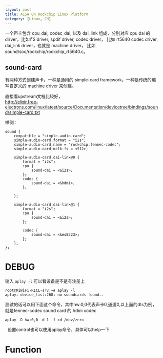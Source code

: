 ```yaml
---
layout: post
title: ALSA On Rockchip Linux Platform
category: [Linux, CN]
---
```


一个声卡包含 cpu_dai, codec_dai, 以及 dai_link 组成，分别对应 cpu dai 的 dirver，比如I²S driver, spdif driver, codec driver， 比如 rt5640 codec driver, dai_link driver，也就是 machine driver， 比如 sound/soc/rockchip/rockchip_rt5640.c。

## sound-card

有两种方式创建声卡，一种是通用的 simple-card framework，一种是传统的编写自定义的 machine
driver 来创建。

直接看upstream文档比较好，  
http://elixir.free-electrons.com/linux/latest/source/Documentation/devicetree/bindings/sound/simple-card.txt


样例：

  	sound {
		compatible = "simple-audio-card";
		simple-audio-card,format = "i2s";
		simple-audio-card,name = "rockchip,fennec-codec";
		simple-audio-card,mclk-fs = <512>;

		simple-audio-card,dai-link@0 {
			format = "i2s";
			cpu {
				sound-dai = <&i2s>;
			};
			codec {
				sound-dai = <&hdmi>;
			};

		};

		simple-audio-card,dai-link@1 {
			format = "i2s";
			cpu {
				sound-dai = <&i2s>;
			};

			codec {
				sound-dai = <&es8323>;
			};
		};
	};


# DEBUG

输入 `aplay -l` 可以看设备是不是有注册上

	root@MiWiFi-R1CL-srv:~# aplay -l                                                                
	aplay: device_list:268: no soundcards found..


测试的话可以用下面这个命令，其中hw:0,0代表声卡0,通道0,以上面的dts为例，就是fennec-codec sound card 的 hdmi codec

	aplay -D hw:0,0 -d 1 -f cd /dev/zero
  
设置control也可以使用aplay命令，具体可以help一下

# Function

